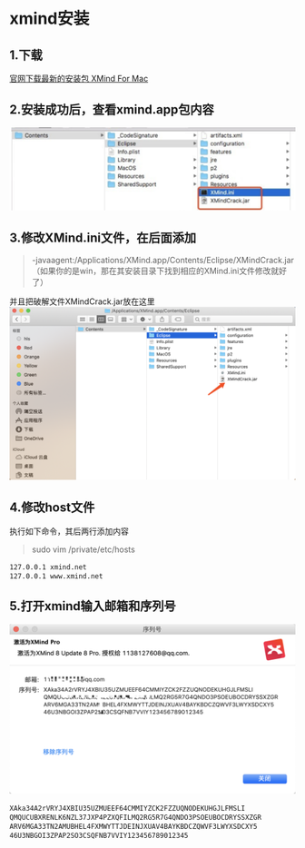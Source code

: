 # xmind安装

## 1.下载
[官网下载最新的安装包 XMind For Mac](https://www.xmind.cn/download/xmind8/)

## 2.安装成功后，查看xmind.app包内容
![右击xmmind.app查看包中内容](/images/WechatIMG54.png)



## 3.修改XMind.ini文件，在后面添加
> -javaagent:/Applications/XMind.app/Contents/Eclipse/XMindCrack.jar
（如果你的是win，那在其安装目录下找到相应的XMind.ini文件修改就好了）

并且把破解文件XMindCrack.jar放在这里  
![破解文件](/images/WechatIMG55.png)  


## 4.修改host文件
执行如下命令，其后两行添加内容
> sudo vim /private/etc/hosts

~~~
127.0.0.1 xmind.net
127.0.0.1 www.xmind.net
~~~

## 5.打开xmind输入邮箱和序列号
![输入邮箱和序列号图（邮箱随便）](/images/WechatIMG53.png)

~~~
XAka34A2rVRYJ4XBIU35UZMUEEF64CMMIYZCK2FZZUQNODEKUHGJLFMSLI QMQUCUBXRENLK6NZL37JXP4PZXQFILMQ2RG5R7G4QNDO3PSOEUBOCDRYSSXZGR ARV6MGA33TN2AMUBHEL4FXMWYTTJDEINJXUAV4BAYKBDCZQWVF3LWYXSDCXY5 46U3NBGOI3ZPAP2SO3CSQFNB7VVIY123456789012345
~~~